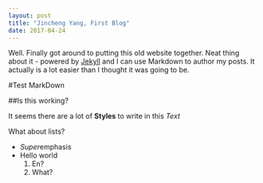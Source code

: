 ```yaml
---
layout: post
title: "Jincheng Yang, First Blog"
date: 2017-04-24
---
```


Well. Finally got around to putting this old website together. Neat thing about it - powered by [Jekyll](http://jekyllrb.com) and I can use Markdown to author my posts. It actually is a lot easier than I thought it was going to be.

#Test MarkDown

##Is this working?

It seems there are a lot of __Styles__ to write in this _Text_ 

What about lists?

* *Super*emphasis
* Hello world
  1. En?
  2. What?
